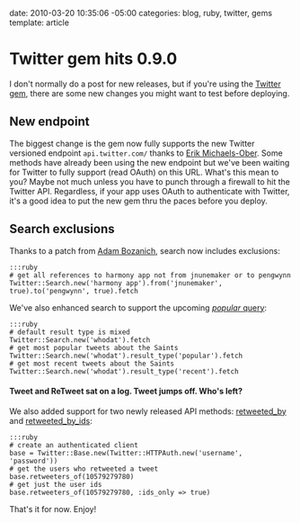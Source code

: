 date: 2010-03-20 10:35:06 -05:00
categories: blog, ruby, twitter, gems
template: article

# Twitter gem hits 0.9.0
I don't normally do a post for new releases, but if you're using the <a href="http://gemcutter.org/gems/twitter">Twitter gem</a>, there are some new changes you might want to test before deploying.<!--more-->

## New endpoint

The biggest change is the gem now fully supports the new Twitter versioned endpoint <code>api.twitter.com/<version></code> thanks to <a href="http://twitter.com/sferik">Erik Michaels-Ober</a>. Some methods have already been using the new endpoint but we've been waiting for Twitter to fully support (read OAuth) on this URL. What's this mean to you? Maybe not much unless you have to punch through a firewall to hit the Twitter API. Regardless, if your app uses OAuth to authenticate with Twitter, it's a good idea to put the new gem thru the paces before you deploy.

## Search exclusions

Thanks to a patch from <a href="http://github.com/abozanich">Adam Bozanich</a>, search now includes exclusions:

    :::ruby
    # get all references to harmony app not from jnunemaker or to pengwynn
    Twitter::Search.new('harmony app').from('jnunemaker', true).to('pengwynn', true).fetch

We've also enhanced search to support the upcoming <a href="http://groups.google.com/group/twitter-api-announce/browse_thread/thread/983086ae9935d50c"><em>popular</em> query</a>:

    :::ruby
    # default result type is mixed
    Twitter::Search.new('whodat').fetch
    # get most popular tweets about the Saints
    Twitter::Search.new('whodat').result_type('popular').fetch
    # get most recent tweets about the Saints
    Twitter::Search.new('whodat').result_type('recent').fetch

<h4>Tweet and ReTweet sat on a log. Tweet jumps off. Who's left?</h4>
We also added support for two newly released API methods: <a href="http://apiwiki.twitter.com/Twitter-REST-API-Method:-GET-statuses-id-retweeted_by">retweeted_by</a> and <a href="http://apiwiki.twitter.com/Twitter-REST-API-Method:-GET-statuses-id-retweeted_by-ids">retweeted_by_ids</a>:

    :::ruby
    # create an authenticated client
    base = Twitter::Base.new(Twitter::HTTPAuth.new('username', 'password'))
    # get the users who retweeted a tweet
    base.retweeters_of(10579279780)
    # get just the user ids
    base.retweeters_of(10579279780, :ids_only => true)


That's it for now. Enjoy!
